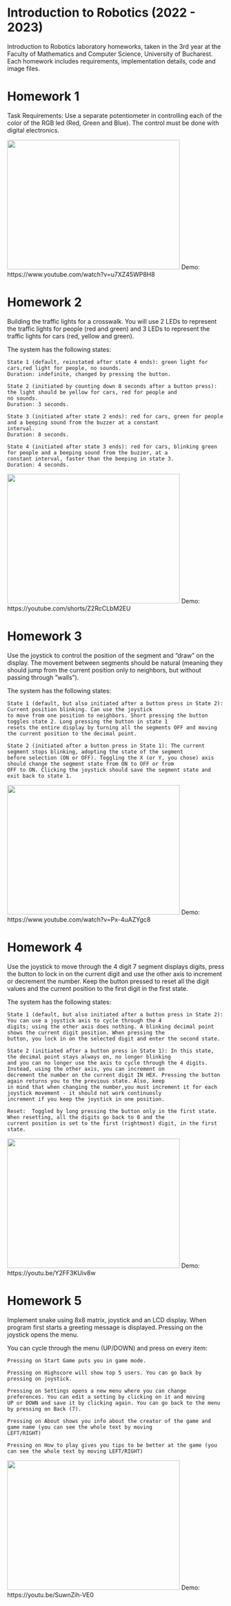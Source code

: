 # Introduction to Robotics (2022 - 2023)
  Introduction to Robotics laboratory homeworks, taken in the 3rd year at the Faculty of Mathematics and Computer Science, University of Bucharest. Each homework includes requirements, implementation details, code and image files.

# Homework 1
  Task Requirements: Use a separate potentiometer in controlling each of the color of the RGB led (Red, Green and Blue). The control must be done with digital electronics.
  
<img src="https://user-images.githubusercontent.com/74547133/197804710-96688d40-147e-4db0-ab61-77dccf75a077.jpeg" width="400" height="300">
Demo: https://www.youtube.com/watch?v=u7XZ45WP8H8

# Homework 2

Building the traffic lights for a crosswalk. You will use 2 LEDs to represent the traffic lights for people (red and green)
and 3 LEDs to represent the traffic lights for cars (red, yellow and green). 

The system has the following states:

    State 1 (default, reinstated after state 4 ends): green light for cars,red light for people, no sounds. 
    Duration: indefinite, changed by pressing the button.

    State 2 (initiated by counting down 8 seconds after a button press): the light should be yellow for cars, red for people and
    no sounds. 
    Duration: 3 seconds.

    State 3 (initiated after state 2 ends): red for cars, green for people and a beeping sound from the buzzer at a constant 
    interval. 
    Duration: 8 seconds.

    State 4 (initiated after state 3 ends): red for cars, blinking green for people and a beeping sound from the buzzer, at a 
    constant interval, faster than the beeping in state 3. 
    Duration: 4 seconds.
    
<img src="https://user-images.githubusercontent.com/74547133/199234802-aa1ede86-6fc7-471f-af69-f7f68e91383f.jpeg" width="400" height="300">
Demo: https://youtube.com/shorts/Z2RcCLbM2EU

# Homework 3
Use the joystick to control the position of the segment and ”draw” on the display. The movement between segments
should be natural (meaning they should jump from the current position only to neighbors, but without passing through ”walls”).

The system has the following states:

    State 1 (default, but also initiated after a button press in State 2): Current position blinking. Can use the joystick
    to move from one position to neighbors. Short pressing the button toggles state 2. Long pressing the button in state 1
    resets the entire display by turning all the segments OFF and moving the current position to the decimal point.
    
    State 2 (initiated after a button press in State 1): The current segment stops blinking, adopting the state of the segment
    before selection (ON or OFF). Toggling the X (or Y, you chose) axis should change the segment state from ON to OFF or from
    OFF to ON. Clicking the joystick should save the segment state and exit back to state 1.

<img src="https://user-images.githubusercontent.com/74547133/200623935-c3172aa8-6c11-4ee9-9c1e-598a3790348c.jpeg" width="400" height="300">
Demo: https://www.youtube.com/watch?v=Px-4uAZYgc8

# Homework 4
Use the joystick to move through the 4 digit 7 segment displays digits, press the button to lock in on the current digit
and use the other axis to increment or decrement the number. Keep the button pressed to reset all the digit values and the 
current position to the first digit in the first state.

The system has the following states:

    State 1 (default, but also initiated after a button press in State 2): You can use a joystick axis to cycle through the 4 
    digits; using the other axis does nothing. A blinking decimal point shows the current digit position. When pressing the 
    button, you lock in on the selected digit and enter the second state.
    
    State 2 (initiated after a button press in State 1): In this state, the decimal point stays always on, no longer blinking 
    and you can no longer use the axis to cycle through the 4 digits. Instead, using the other axis, you can increment on 
    decrement the number on the current digit IN HEX. Pressing the button again returns you to the previous state. Also, keep 
    in mind that when changing the number,you must increment it for each joystick movement - it should not work continuosly 
    increment if you keep the joystick in one position.
    
    Reset:  Toggled by long pressing the button only in the first state. When resetting, all the digits go back to 0 and the 
    current position is set to the first (rightmost) digit, in the first state.

<img src="https://user-images.githubusercontent.com/74547133/201972344-b9d4d6d6-c0c5-4499-b01a-002da559a464.jpeg" width="400" height="300">
Demo: https://youtu.be/Y2FF3KUiv8w

# Homework 5
Implement snake using 8x8 matrix, joystick and an LCD display. When program first starts a greeting message is displayed. 
Pressing on the joystick opens the menu.

You can cycle through the menu (UP/DOWN) and press on every item:

    Pressing on Start Game puts you in game mode. 
    
    Pressing on Highscore will show top 5 users. You can go back by pressing on joystick.

    Pressing on Settings opens a new menu where you can change preferences. You can edit a setting by clicking on it and moving
    UP or DOWN and save it by clicking again. You can go back to the menu by pressing on Back (7).
    
    Pressing on About shows you info about the creator of the game and game name (you can see the whole text by moving 
    LEFT/RIGHT)
    
    Pressing on How to play gives you tips to be better at the game (you can see the whole text by moving LEFT/RIGHT)
    
    
<img src="https://user-images.githubusercontent.com/74547133/206240347-7feea5ee-9d5f-4c8f-bd11-931815201b3a.jpeg" width="400" height="300">
Demo: https://youtu.be/SuwnZih-VE0
    
